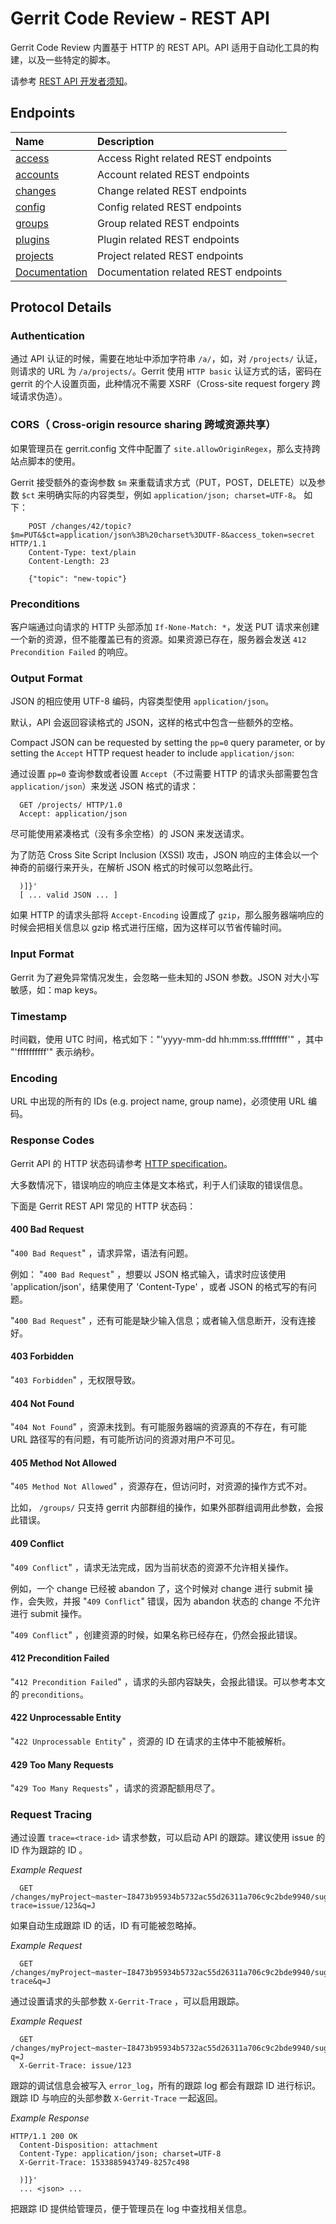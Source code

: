 # Gerrit Code Review - REST API

Gerrit Code Review 内置基于 HTTP 的 REST API。API 适用于自动化工具的构建，以及一些特定的脚本。

请参考 [REST API 开发者须知](dev-rest-api.md)。

## Endpoints

|Name|Description
| :------| :------|
|[access](rest-api-access.md)|  Access Right related REST endpoints
|[accounts](rest-api-accounts.md)|  Account related REST endpoints
|[changes](rest-api-changes.md)|  Change related REST endpoints
|[config](rest-api-config.md)|  Config related REST endpoints
|[groups](rest-api-groups.md)|  Group related REST endpoints
|[plugins](rest-api-plugins.md)|  Plugin related REST endpoints
|[projects](rest-api-projects.md)|  Project related REST endpoints
|[Documentation](rest-api-documentation.md)|  Documentation related REST endpoints

## Protocol Details

### Authentication

通过 API 认证的时候，需要在地址中添加字符串 `/a/`，如，对 `/projects/` 认证，则请求的 URL 为 `/a/projects/`。Gerrit 使用 `HTTP basic` 认证方式的话，密码在 gerrit 的个人设置页面，此种情况不需要 XSRF（Cross-site request forgery 跨域请求伪造）。

### CORS（ Cross-origin resource sharing 跨域资源共享）

如果管理员在 gerrit.config 文件中配置了 `site.allowOriginRegex`，那么支持跨站点脚本的使用。

Gerrit 接受额外的查询参数 `$m` 来重载请求方式（PUT，POST，DELETE）以及参数 `$ct` 来明确实际的内容类型，例如 `application/json; charset=UTF-8`。 如下：

```
    POST /changes/42/topic?$m=PUT&$ct=application/json%3B%20charset%3DUTF-8&access_token=secret HTTP/1.1
	Content-Type: text/plain
	Content-Length: 23

	{"topic": "new-topic"}
```

### Preconditions

客户端通过向请求的 HTTP 头部添加 `If-None-Match: *`，发送 PUT 请求来创建一个新的资源，但不能覆盖已有的资源。如果资源已存在，服务器会发送 `412 Precondition Failed` 的响应。

### Output Format

JSON 的相应使用 UTF-8 编码，内容类型使用 `application/json`。

默认，API 会返回容读格式的 JSON，这样的格式中包含一些额外的空格。

Compact JSON can be requested by setting the `pp=0` query parameter,
or by setting the `Accept` HTTP request header to include `application/json`:

通过设置 `pp=0` 查询参数或者设置 `Accept`（不过需要 HTTP 的请求头部需要包含 `application/json`）来发送 JSON 格式的请求：

```
  GET /projects/ HTTP/1.0
  Accept: application/json
```

尽可能使用紧凑格式（没有多余空格）的 JSON 来发送请求。

为了防范 Cross Site Script Inclusion (XSSI) 攻击，JSON 响应的主体会以一个神奇的前缀行来开头，在解析 JSON 格式的时候可以忽略此行。

```
  )]}'
  [ ... valid JSON ... ]
```

如果 HTTP 的请求头部将 `Accept-Encoding` 设置成了 `gzip`，那么服务器端响应的时候会把相关信息以 gzip 格式进行压缩，因为这样可以节省传输时间。

### Input Format

Gerrit 为了避免异常情况发生，会忽略一些未知的 JSON 参数。JSON 对大小写敏感，如：map keys。

### Timestamp

时间戳，使用 UTC 时间，格式如下："'yyyy-mm-dd hh:mm:ss.fffffffff'" ，其中 "'ffffffffff'" 表示纳秒。

### Encoding

URL 中出现的所有的 IDs (e.g. project name, group name)，必须使用 URL 编码。

### Response Codes

Gerrit API 的 HTTP 状态码请参考 [HTTP specification](http://www.w3.org/Protocols/rfc2616/rfc2616-sec10.html)。

大多数情况下，错误响应的响应主体是文本格式，利于人们读取的错误信息。

下面是 Gerrit REST API 常见的 HTTP 状态码：

#### 400 Bad Request

"`400 Bad Request`" ，请求异常，语法有问题。

例如： "`400 Bad Request`" ，想要以 JSON 格式输入，请求时应该使用 'application/json'，结果使用了 'Content-Type' ，或者 JSON 的格式写的有问题。

"`400 Bad Request`" ，还有可能是缺少输入信息；或者输入信息断开，没有连接好。

#### 403 Forbidden

"`403 Forbidden`" ，无权限导致。

#### 404 Not Found

"`404 Not Found`" ，资源未找到。有可能服务器端的资源真的不存在，有可能 URL 路径写的有问题，有可能所访问的资源对用户不可见。

#### 405 Method Not Allowed

"`405 Method Not Allowed`" ，资源存在，但访问时，对资源的操作方式不对。

比如， `/groups/` 只支持 gerrit 内部群组的操作，如果外部群组调用此参数，会报此错误。

#### 409 Conflict

"`409 Conflict`" ，请求无法完成，因为当前状态的资源不允许相关操作。

例如，一个 change 已经被 abandon 了，这个时候对 change 进行 submit 操作，会失败，并报 "`409 Conflict`" 错误，因为 abandon 状态的 change 不允许进行 submit 操作。

"`409 Conflict`" ，创建资源的时候，如果名称已经存在，仍然会报此错误。

#### 412 Precondition Failed

"`412 Precondition Failed`" ，请求的头部内容缺失，会报此错误。可以参考本文的 `preconditions`。

#### 422 Unprocessable Entity

"`422 Unprocessable Entity`" ，资源的 ID 在请求的主体中不能被解析。

#### 429 Too Many Requests

"`429 Too Many Requests`" ，请求的资源配额用尽了。

### Request Tracing

通过设置 `trace=<trace-id>` 请求参数，可以启动 API 的跟踪。建议使用 issue 的 ID 作为跟踪的 ID 。

_Example Request_
```
  GET /changes/myProject~master~I8473b95934b5732ac55d26311a706c9c2bde9940/suggest_reviewers?trace=issue/123&q=J
```

如果自动生成跟踪 ID 的话，ID 有可能被忽略掉。

_Example Request_
```
  GET /changes/myProject~master~I8473b95934b5732ac55d26311a706c9c2bde9940/suggest_reviewers?trace&q=J
```

通过设置请求的头部参数 `X-Gerrit-Trace` ，可以启用跟踪。

_Example Request_
```
  GET /changes/myProject~master~I8473b95934b5732ac55d26311a706c9c2bde9940/suggest_reviewers?q=J
  X-Gerrit-Trace: issue/123
```

跟踪的调试信息会被写入 `error_log`，所有的跟踪 log 都会有跟踪 ID 进行标识。跟踪 ID 与响应的头部参数 `X-Gerrit-Trace` 一起返回。

_Example Response_
```
HTTP/1.1 200 OK
  Content-Disposition: attachment
  Content-Type: application/json; charset=UTF-8
  X-Gerrit-Trace: 1533885943749-8257c498

  )]}'
  ... <json> ...
```

把跟踪 ID 提供给管理员，便于管理员在 log 中查找相关信息。

